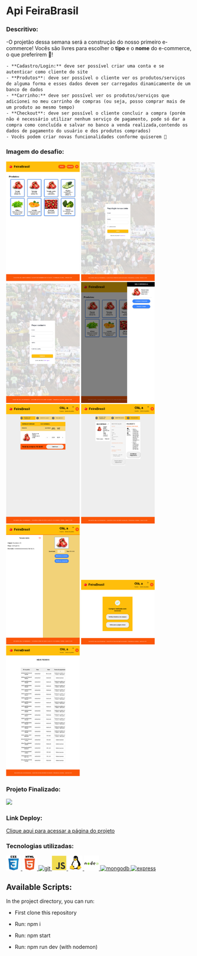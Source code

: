 # Api FeiraBrasil

### Descritivo:

-O projetão dessa semana será a construção do nosso primeiro e-commerce!
Vocês são livres para escolher o **tipo** e o **nome** do e-commerce, o que preferirem 🙂!

    - **Cadastro/Login:** deve ser possível criar uma conta e se autenticar como cliente do site
    - **Produtos**: deve ser possível o cliente ver os produtos/serviços de alguma forma e esses dados devem ser carregados dinamicamente de um banco de dados
    - **Carrinho:** deve ser possível ver os produtos/serviços que adicionei no meu carrinho de compras (ou seja, posso comprar mais de um produto ao mesmo tempo)
    - **Checkout**: deve ser possível o cliente concluir a compra (porém não é necessário utilizar nenhum serviço de pagamento, pode só dar a compra como concluída e salvar no banco a venda realizada,contendo os dados de pagamento do usuário e dos produtos comprados)
    - Vocês podem criar novas funcionalidades conforme quiserem 🙂
  
### Imagem do desafio:

<p>

<img src='https://github.com/guoconde/FeiraBrasil/blob/main/public/images/tela_01.png?raw=true' width='200px' />
<img src='https://github.com/guoconde/FeiraBrasil/blob/main/public/images/login.png?raw=true' width='200px' />
<img src='https://github.com/guoconde/FeiraBrasil/blob/main/public/images/cadastro.png?raw=true' width='200px' />
<img src='https://github.com/guoconde/FeiraBrasil/blob/main/public/images/carrinho.png?raw=true' width='200px' />
<img src='https://github.com/guoconde/FeiraBrasil/blob/main/public/images/carrinho02.png?raw=true' width='200px' />
<img src='https://github.com/guoconde/FeiraBrasil/blob/main/public/images/carrinho03.png?raw=true' width='200px' />
<img src='https://github.com/guoconde/FeiraBrasil/blob/main/public/images/info.png?raw=true' width='200px' />
<img src='https://github.com/guoconde/FeiraBrasil/blob/main/public/images/sucesso.png?raw=true' width='200px' />
<img src='https://github.com/guoconde/FeiraBrasil/blob/main/public/images/historico.png?raw=true' width='200px' />

</p>

### Projeto Finalizado:

<img src='https://github.com/guoconde/FeiraBrasil/blob/main/public/images/feira_brasil.gif?raw=true'/>

### Link Deploy:

[Clique aqui para acessar a página do projeto](https://feira-brasil.vercel.app/)

### Tecnologias utilizadas:

<p align="left">
  <a href="https://www.w3schools.com/css/" target="_blank"> <img src="https://raw.githubusercontent.com/devicons/devicon/master/icons/css3/css3-original-wordmark.svg" alt="css3" width="40" height="40"/> </a> 
  <a href="https://www.w3.org/html/" target="_blank"> <img src="https://raw.githubusercontent.com/devicons/devicon/master/icons/html5/html5-original-wordmark.svg" alt="html5" width="40" height="40"/> </a> 
  <a href="https://git-scm.com/" target="_blank"> <img src="https://www.vectorlogo.zone/logos/git-scm/git-scm-icon.svg" alt="git" width="40" height="40"/> </a>
  <a href="https://developer.mozilla.org/en-US/docs/Web/JavaScript" target="_blank"> <img src="https://raw.githubusercontent.com/devicons/devicon/master/icons/javascript/javascript-original.svg" alt="javascript" width="40" height="40"/> </a> 
  <a href="https://www.linux.org/" target="_blank"> <img src="https://raw.githubusercontent.com/devicons/devicon/master/icons/linux/linux-original.svg" alt="linux" width="40" height="40"/> </a> 
  <a href="https://nodejs.org" target="_blank"> <img src="https://raw.githubusercontent.com/devicons/devicon/master/icons/nodejs/nodejs-original-wordmark.svg" alt="nodejs" width="40" height="40"/> </a> 
  <a href="https://www.mongodb.com/pt-br" target="_blank"> <img src="https://icongr.am/devicon/mongodb-original-wordmark.svg?size=128&color=currentColor" alt="mongodb" width="40" height="40"/> </a> 
  <a href="https://expressjs.com/pt-br/" target="_blank"> <img src="https://icongr.am/devicon/express-original-wordmark.svg?size=128&color=currentColor" alt="express" width="40" height="40"/> </a> 
</p>

## Available Scripts:

In the project directory, you can run:

- First clone this repository

- Run: npm i

- Run: npm start

- Run: npm run dev (with nodemon)